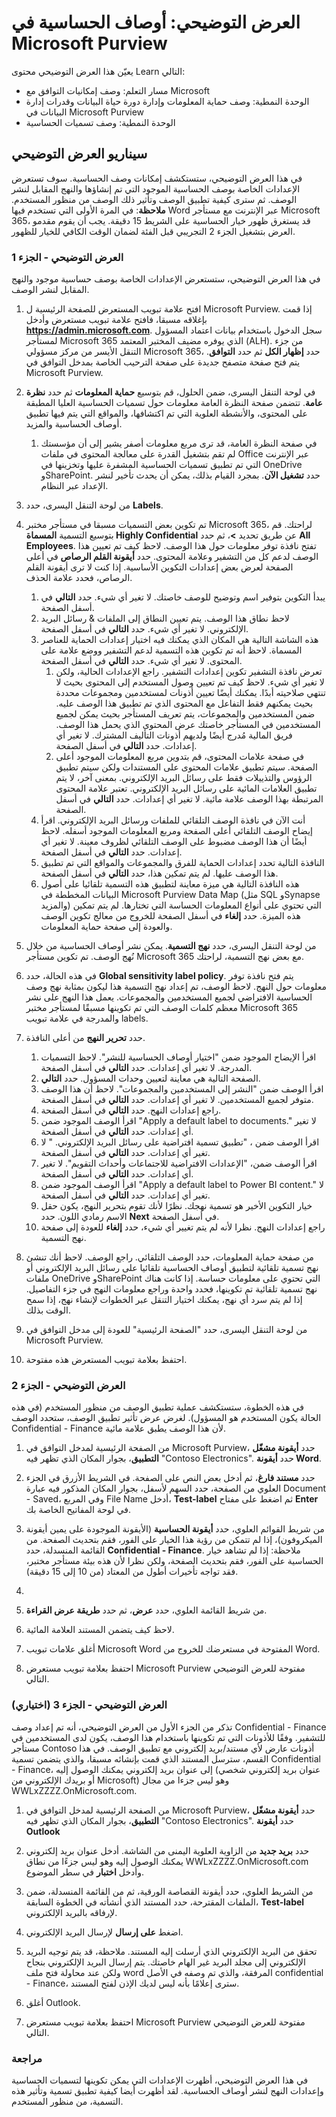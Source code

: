 <!---
---
العرض التوضيحي: العنوان: "تسميات الحساسية في Microsoft Purview" مسار التعلم/الوحدة/الوحدة النمطية: "مسار التعلم: وصف قدرات توافق Microsoft؛ الوحدة 3: وصف حماية المعلومات وإدارة دورة حياة البيانات وقدرات إدارة البيانات في Microsoft Purview؛ الوحدة 4: وصف أوصاف الحساسية
---
--->

# العرض التوضيحي: أوصاف الحساسية في Microsoft Purview

يعيّن هذا العرض التوضيحي محتوى Learn التالي:

- مسار التعلم: وصف إمكانيات التوافق مع Microsoft
- الوحدة النمطية: وصف حماية المعلومات وإدارة دورة حياة البيانات وقدرات إدارة البيانات في Microsoft Purview
- الوحدة النمطية: وصف تسميات الحساسية

## سيناريو العرض التوضيحي

في هذا العرض التوضيحي، ستستكشف إمكانات وصف الحساسية.  سوف تستعرض الإعدادات الخاصة بوصف الحساسية الموجود التي تم إنشاؤها والنهج المقابل لنشر الوصف.   ثم سترى كيفية تطبيق الوصف وتأثير ذلك الوصف من منظور المستخدم.  **ملاحظة**: في المرة الأولى التي تستخدم فيها Word عبر الإنترنت مع مستأجر Microsoft 365، قد يستغرق ظهور خيار الحساسية على الشريط 15 دقيقة.  يجب أن يقوم مقدمو العرض بتشغيل الجزء 2 التجريبي قبل الفئة لضمان الوقت الكافي للخيار للظهور.

### العرض التوضيحي - الجزء 1

في هذا العرض التوضيحي، ستستعرض الإعدادات الخاصة بوصف حساسية موجود والنهج المقابل لنشر الوصف.

1. افتح علامة تبويب المستعرض للصفحة الرئيسية ل Microsoft Purview.  إذا قمت بإغلاقه مسبقا، فافتح علامة تبويب مستعرض وأدخل **https://admin.microsoft.com**. سجل الدخول باستخدام بيانات اعتماد المسؤول لمستأجر Microsoft 365 الذي يوفره مضيف المختبر المعتمد (ALH). من جزء التنقل الأيسر من مركز مسؤولي Microsoft 365، حدد **إظهار الكل** ثم حدد **التوافق**.  يتم فتح صفحة متصفح جديدة على صفحة الترحيب الخاصة بمدخل التوافق في Microsoft Purview.  

1. في لوحة التنقل اليسرى، ضمن الحلول، قم بتوسيع **حماية المعلومات** ثم حدد **نظرة عامة**.  تتضمن صفحة النظرة العامة معلومات حول تسميات الحساسية العليا المطبقة على المحتوى، والأنشطة العلوية التي تم اكتشافها، والمواقع التي يتم فيها تطبيق أوصاف الحساسية والمزيد.  
    1. في صفحة النظرة العامة، قد ترى مربع معلومات أصفر يشير إلى أن مؤسستك لم تقم بتشغيل القدرة على معالجة المحتوى في ملفات Office عبر الإنترنت التي تم تطبيق تسميات الحساسية المشفرة عليها وتخزينها في OneDrive وSharePoint.  حدد **تشغيل الآن**.  بمجرد القيام بذلك، يمكن أن يحدث تأخير لنشر الإعداد عبر النظام.

1. من لوحة التنقل اليسرى، حدد **Labels**.

1. تم تكوين بعض التسميات مسبقا في مستأجر مختبر Microsoft 365، لراحتك. قم بتوسيع التسمية **المسماة Highly Confidential** عن طريق تحديد **>**، ثم حدد **All Employees**.  تفتح نافذة توفر معلومات حول هذا الوصف.  لاحظ كيف تم تعيين هذا الوصف لدعم كل من التشفير وعلامة المحتوى.  حدد **أيقونة القلم الرصاص** في أعلى الصفحة لعرض بعض إعدادات التكوين الأساسية. إذا كنت لا ترى أيقونة القلم الرصاص، فحدد علامة الحذف.
    1. يبدأ التكوين بتوفير اسم وتوضيح للوصف خاصتك.  لا تغير أي شيء.  حدد **التالي** في أسفل الصفحة.
    1. لاحظ نطاق هذا الوصف.  يتم تعيين النطاق إلى الملفات & رسائل البريد الإلكتروني.  لا تغير أي شيء.  حدد **التالي** في أسفل الصفحة.
    1. هذه الشاشة التالية هي المكان الذي يمكنك فيه اختيار إعدادات الحماية للعناصر المسماة. لاحظ أنه تم تكوين هذه التسمية لدعم التشفير ووضع علامة على المحتوى. لا تغير أي شيء.  حدد **التالي** في أسفل الصفحة.
        1. تعرض نافذة التشفير تكوين إعدادات التشفير. راجع الإعدادات الحالية، ولكن لا تغير أي شيء. لاحظ كيف تم تعيين وصول المستخدم إلى المحتوى بحيث لا تنتهي صلاحيته أبدًا.  يمكنك أيضًا تعيين أذونات لمستخدمين ومجموعات محددة بحيث يمكنهم فقط التفاعل مع المحتوى الذي تم تطبيق هذا الوصف عليه.  ضمن المستخدمين والمجموعات، يتم تعريف المستأجر بحيث يمكن لجميع المستخدمين في المستأجر خاصتك عرض المحتوى الذي يحمل هذا الوصف.  فريق المالية مُدرج أيضًا ولديهم أذونات التأليف المشترك.  لا تغير أي إعدادات.  حدد **التالي** في أسفل الصفحة.
        1. في صفحة علامات المحتوى، قم بتدوين مربع المعلومات الموجود أعلى الصفحة.  سيتم تطبيق علامات المحتوى على المستندات ولكن سيتم تطبيق الرؤوس والتذييلات فقط على رسائل البريد الإلكتروني. بمعنى آخر، لا يتم تطبيق العلامات المائية على رسائل البريد الإلكتروني.  تعتبر علامة المحتوى المرتبطة بهذا الوصف علامة مائية.  لا تغير أي إعدادات.  حدد **التالي** في أسفل الصفحة.
    1. أنت الآن في نافذة الوصف التلقائي للملفات ورسائل البريد الإلكتروني.  اقرأ إيضاح الوصف التلقائي أعلى الصفحة ومربع المعلومات الموجود أسفله.  لاحظ أيضًا أن هذا الوصف مضبوط على الوصف التلقائي لظروف معينة. لا تغير أي إعدادات.  حدد **التالي** في أسفل الصفحة.
    1. النافذة التالية تحدد إعدادات الحماية للفرق والمجموعات والمواقع التي تم تطبيق هذا الوصف عليها. لم يتم تمكين هذا، حدد **التالي** في أسفل الصفحة.
    1. هذه النافذة التالية هي ميزة معاينة لتطبيق هذه التسمية تلقائيا على أصول البيانات المخططة في Microsoft Purview Data Map (مثل SQL وSynapse والمزيد) التي تحتوي على أنواع المعلومات الحساسة التي تختارها.  لم يتم تمكين هذه الميزة. حدد **إلغاء** في أسفل الصفحة للخروج من معالج تكوين الوصف والعودة إلى صفحة حماية المعلومات.

1. من لوحة التنقل اليسرى، حدد **نهج التسمية**.  يمكن نشر أوصاف الحساسية من خلال نُهج الوصف.  تم تكوين مستأجر Microsoft 365 مع بعض نهج التسمية، لراحتك.

1. في هذه الحالة، حدد **Global sensitivity label policy**.  يتم فتح نافذة توفر معلومات حول النهج.  لاحظ الوصف، تم إعداد نهج التسمية هذا ليكون بمثابة نهج وصف الحساسية الافتراضي لجميع المستخدمين والمجموعات. يعمل هذا النهج على نشر معظم كلمات الوصف التي تم تكوينها مسبقًا لمستأجر مختبر Microsoft 365 والمدرجة في علامة تبويب labels.

1. حدد **تحرير النهج** من أعلى النافذة.
    1. اقرأ الإيضاح الموجود ضمن "اختيار أوصاف الحساسية للنشر".  لاحظ التسميات المدرجة.  لا تغير أي إعدادات.  حدد **التالي** في أسفل الصفحة.
    1. الصفحة التالية هي معاينة لتعيين وحدات المسؤول. حدد ⁧**⁩التالي⁧**⁩.
    1. اقرأ الوصف ضمن "النشر إلى المستخدمين والمجموعات".  لاحظ أن هذا الوصف متوفر لجميع المستخدمين.  لا تغير أي إعدادات.  حدد **التالي** في أسفل الصفحة.
    1. راجع إعدادات النهج.  حدد **التالي** في أسفل الصفحة.
    1. اقرأ الوصف الموجود ضمن "Apply a default label to documents." لا تغير أي إعدادات.  حدد **التالي** في أسفل الصفحة.
    1. اقرأ الوصف ضمن ، "تطبيق تسمية افتراضية على رسائل البريد الإلكتروني. " لا تغير أي إعدادات.  حدد **التالي** في أسفل الصفحة.
    1. اقرأ الوصف ضمن، "الإعدادات الافتراضية للاجتماعات وأحداث التقويم". لا تغير أي إعدادات.  حدد **التالي** في أسفل الصفحة.
    1. اقرأ الوصف الموجود ضمن "Apply a default label to Power BI content." لا تغير أي إعدادات.  حدد **التالي** في أسفل الصفحة.
    1. خيار التكوين الأخير هو تسمية نهجك.  نظرًا لأنك تقوم بتحرير النهج، يكون حقل الاسم رمادي اللون.  حدد **Next** في أسفل الصفحة.
    1. راجع إعدادات النهج. نظرا لأنه لم يتم تغيير أي شيء، حدد **إلغاء** للعودة إلى صفحة نهج التسمية.

1. من صفحة حماية المعلومات، حدد الوصف التلقائي. راجع الوصف. لاحظ أنك تنشئ نهج تسمية تلقائية لتطبيق أوصاف الحساسية تلقائيا على رسائل البريد الإلكتروني أو ملفات OneDrive وSharePoint التي تحتوي على معلومات حساسة. إذا كانت هناك نهج تسمية تلقائية تم تكوينها، فحدد واحدة وراجع معلومات النهج في جزء التفاصيل.  إذا لم يتم سرد أي نهج، يمكنك اختيار التنقل عبر الخطوات لإنشاء نهج، إذا سمح الوقت بذلك.

1. من لوحة التنقل اليسرى، حدد "الصفحة الرئيسية" للعودة إلى مدخل التوافق في Microsoft Purview.

1. احتفظ بعلامة تبويب المستعرض هذه مفتوحة.

### العرض التوضيحي - الجزء 2

في هذه الخطوة، ستستكشف عملية تطبيق الوصف من منظور المستخدم (في هذه الحالة يكون المستخدم هو المسؤول).  لغرض عرض تأثير تطبيق الوصف، ستحدد الوصف Confidential - Finance لأن هذا الوصف يطبق علامة مائية.

1. من الصفحة الرئيسية لمدخل التوافق في Microsoft Purview، حدد **أيقونة مشغّل التطبيق**، بجوار المكان الذي تظهر فيه "Contoso Electronics". حدد **أيقونة Word**.  

1. حدد **مستند فارغ**، ثم أدخل بعض النص على الصفحة.  في الشريط الأزرق في الجزء العلوي من الصفحة، حدد السهم لأسفل، بجوار المكان المذكور فيه عبارة Document - Saved، وفي المربع File Name أدخل، **Test-label** ثم اضغط على مفتاح **Enter** في لوحة المفاتيح الخاصة بك.

1. من شريط القوائم العلوي، حدد **أيقونة الحساسية** (الأيقونة الموجودة على يمين أيقونة الميكروفون)، إذا لم تتمكن من رؤية هذا الخيار على الفور، فقم بتحديث الصفحة. من القائمة المنسدلة، حدد **Confidential - Finance**.   ملاحظة: إذا لم تشاهد خيار الحساسية على الفور، فقم بتحديث الصفحة، ولكن نظرا لأن هذه بيئة مستأجر مختبر، فقد تواجه تأخيرات أطول من المعتاد (من 10 إلى 15 دقيقة).
1. 
1. من شريط القائمة العلوي، حدد **عرض**، ثم حدد **طريقة عرض القراءة**.

1. لاحظ كيف يتضمن المستند العلامة المائية.  

1. أغلق علامات تبويب Microsoft Word المفتوحة في مستعرضك للخروج من Word.

1. احتفظ بعلامة تبويب مستعرض Microsoft Purview مفتوحة للعرض التوضيحي التالي.

### العرض التوضيحي - الجزء 3 (اختياري)

تذكر من الجزء الأول من العرض التوضيحي، أنه تم إعداد وصف Confidential - Finance للتشفير. وفقًا للأذونات التي تم تكوينها باستخدام هذا الوصف، يكون لدى المستخدمين في مستأجر Contoso أذونات عارض لأي مستند/بريد إلكتروني مع تطبيق الوصف.  في هذا القسم، سترسل المستند الذي قمت بإنشائه مسبقا، والذي يتضمن تسمية Confidential - Finance، إلى عنوان بريد إلكتروني يمكنك الوصول إليه (عنوان بريد إلكتروني شخصي أو بريدك الإلكتروني من Microsoft) وهو ليس جزءا من مجال WWLxZZZZ.OnMicrosoft.com.  

1. من الصفحة الرئيسية لمدخل التوافق في Microsoft Purview، حدد **أيقونة مشغّل التطبيق**، بجوار المكان الذي تظهر فيه "Contoso Electronics". حدد **أيقونة Outlook**

1. حدد **بريد جديد** من الزاوية العلوية اليمنى من الشاشة.  أدخل عنوان بريد إلكتروني يمكنك الوصول إليه وهو ليس جزءًا من نطاق WWLxZZZZ.OnMicrosoft.com وأدخل **اختبار** في سطر الموضوع.

1. من الشريط العلوي، حدد أيقونة القصاصة الورقية، ثم من القائمة المنسدلة، ضمن الملفات المقترحة، حدد المستند الذي أنشأته في الخطوة السابقة، **Test-label** لإرفاقه بالبريد الإلكتروني.

1. اضغط **على إرسال** لإرسال البريد الإلكتروني.

1. تحقق من البريد الإلكتروني الذي أرسلت إليه المستند.  ملاحظة، قد يتم توجيه البريد الإلكتروني إلى مجلد البريد غير الهام خاصتك.  يتم إرسال البريد الإلكتروني بنجاح ولكن عند محاولة فتح ملف word المرفقة، والذي تم وصفه في الأصل confidential - Finance، سترى إعلامًا بأنه ليس لديك الإذن لفتح المستند.

1. أغلق Outlook.

1. احتفظ بعلامة تبويب مستعرض Microsoft Purview مفتوحة للعرض التوضيحي التالي.


### مراجعة

في هذا العرض التوضيحي، أظهرت الإعدادات التي يمكن تكوينها لتسميات الحساسية وإعدادات النهج لنشر أوصاف الحساسية. لقد أظهرت أيضا كيفية تطبيق تسمية وتأثير هذه التسمية، من منظور المستخدم.

